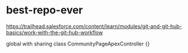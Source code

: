 # best-repo-ever
https://trailhead.salesforce.com/content/learn/modules/git-and-git-hub-basics/work-with-the-git-hub-workflow

global with sharing class CommunityPageApexController {}
